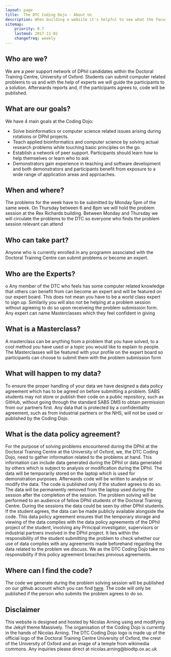 ```yaml
---
layout: page
title:  The DTC Coding Dojo - About Us
description: When building a website it's helpful to see what the focus of your site is. This page is an example of how to show a website's focus.
sitemap:
    priority: 0.7
    lastmod: 2017-11-02
    changefreq: weekly
---
```

## Who are we?
<div class="box">
  <p>
We are a peer support network of DPhil candidates within the Doctoral Training Centre, University of Oxford. Students can submit computer related problems to us and with the help of experts we will guide the participants to a solution. Afterwards reports and, if the participants agrees to, code will be published. 
</p>
</div>


## What are our goals?
<div class="box">
  <p>
We have 4 main goals at the Coding Dojo:
<ul>
<li> Solve bioinformatics or computer science related issues arising during rotations or DPhil projects. </li>
<li> Teach applied bioinformatics and computer science by solving actual research problems while touching basic principles on the go. </li>
<li> Establish a network of peer support. Participants should learn how to help themselves or learn who to ask </li>
<li> Demonstrators gain experience in teaching and software development and both demonstrators and participants benefit from exposure to a wide range of application areas and approaches. </li>
</ul>



</p>
</div>


## When and where?
<div class="box">
  <p>
The problems for the week have to be submitted by Monday 5pm of the same week. On Thursday between 6 and 8pm we will hold the problem session at the Rex Richards building. Between Monday and Thursday we will circulate the problems to the DTC so everyone who finds the problem session relevant can attend </p>
</div>



## Who can take part?
<div class="box">
  <p>
Anyone who is currently enrolled in any programm associated with the Doctoral Training Centre can submit problems or become an expert.
</p>
</div>



## Who are the Experts?
<div class="box">
  <p>o
Any member of the DTC who feels has some computer related knowledge that others can benefit from can become an expert and will be featured on our expert board. This does not mean you have to be a world class expert to sign up. Similarily you will also not be helping at a problem session without agreeing to do so upon receiveing the problem submission form. Any expert can name Masterclasses which they feel confident in giving
</p>
</div>

## What is a Masterclass?
<div class="box">
  <p>
A masterclass can be anything from a problem that you have solved, to a cool method you have used or a topic you would like to explain to people. The Masterclasses will be featured with your profile on the expert board so participants can choose to submit them with the problem submission form
</p>
</div>

## What will happen to my data?
<div class="box">
  <p>
To ensure the proper handling of your data we have designed a data policy agreement which has to be agreed on before submitting a problem. SABS students may not store or publish their code on a public repository, such as GitHub, without going through the standard SABS DMS to obtain permission from our partners first.  Any data that is protected by a confidentiality agreement, such as from industrial partners or the NHS,  will not be used or published by the Coding Dojo.
</p>
</div>

## What is the data policy agreement?
<div class="box">
  <p>
For the purpose of solving problems encountered during the DPhil at the Doctoral Training Centre at the University of Oxford, we, the DTC Coding Dojo, need to gather information related to the problems at hand. This information can include data generated during the DPhil or data generated by others which is subject to analysis or modification during the DPhil. The data will be temporarily stored on the laptop which is used for demonstration purposes. Afterwards code will be written to analyse or modify the data. The code is published only if the student agrees to do so. The data will be permanently removed from the laptop used during the session after the completion of the session. The problem solving will be performed to an audience of fellow DPhil students of the Doctoral Training Centre. During the sessions the data could be seen by other DPhil students. If the student agrees, the data can be made publicly available alongside the code. This data policy agreement ensures that the temporary storage and viewing of the data complies with the data policy agreements of the DPhil project of the student, involving any Principal investigator, supervisors or industrial partners involved in the DPhil project. It lies within the responsibility of the student submitting the problem to check whether our use of data complies with any agreements made beforehand regarding the data related to the problem we discuss. We as the DTC Coding Dojo take no responsibility if this policy agreement breaches previous agreements. 
</p>
</div>


## Where can I find the code?
<div class="box">
  <p>
The code we generate during the problem solving session will be published on our github account which you can find  <a href="https://github.com/dtc-coding-dojo">here</a>. The code will only be published if the person who submits the problem agrees to do so.
</p>
</div>

## Disclaimer
<div class="box">
  <p>
This website is designed and hosted by Nicolas Arning using and modifying the Jekyll theme Massively. The organisation of the Coding Dojo is currently in the hands of Nicolas Arning. The DTC Coding Dojo logo is made up of the official logo of the Doctoral Training Centre University of Oxford, the crest of the University of Oxford and an image of a temple from wikimedia commons. Any inquiries please direct at nicolas.arning@biodtp.ox.ac.uk 
</p>
</div>